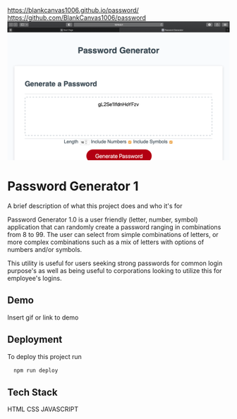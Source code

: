 https://blankcanvas1006.github.io/password/
https://github.com/BlankCanvas1006/password
![](password_sc.png)
# Password Generator 1

A brief description of what this project does and who it's for

Password Generator 1.0 is a user friendly (letter, number, symbol) application that can randomly create a password ranging in combinations from 8 to 99. 
The user can select from simple combinations of letters, or more complex combinations such as a mix of letters with options of numbers and/or symbols.

This utility is useful for users seeking strong passwords for common login purpose's as well as being useful to corporations looking to utilize this for employee's logins. 
## Demo

Insert gif or link to demo


## Deployment

To deploy this project run

```bash
  npm run deploy
```


## Tech Stack

HTML
CSS
JAVASCRIPT


